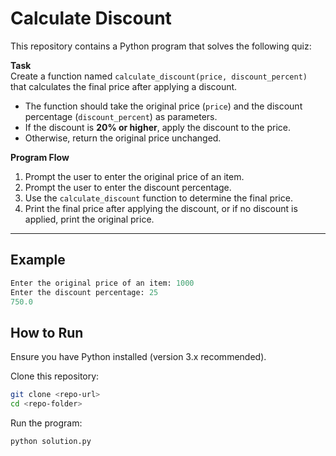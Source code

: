 # Calculate Discount

This repository contains a Python program that solves the following quiz:

**Task**  
Create a function named `calculate_discount(price, discount_percent)` that calculates the final price after applying a discount.  
- The function should take the original price (`price`) and the discount percentage (`discount_percent`) as parameters.  
- If the discount is **20% or higher**, apply the discount to the price.  
- Otherwise, return the original price unchanged.

**Program Flow**  
1. Prompt the user to enter the original price of an item.  
2. Prompt the user to enter the discount percentage.  
3. Use the `calculate_discount` function to determine the final price.  
4. Print the final price after applying the discount, or if no discount is applied, print the original price.

---

## Example

```python
Enter the original price of an item: 1000  
Enter the discount percentage: 25  
750.0
```

## How to Run
Ensure you have Python installed (version 3.x recommended).

Clone this repository:
  ```bash
  git clone <repo-url>
  cd <repo-folder>
```
Run the program:
```bash
python solution.py
```
